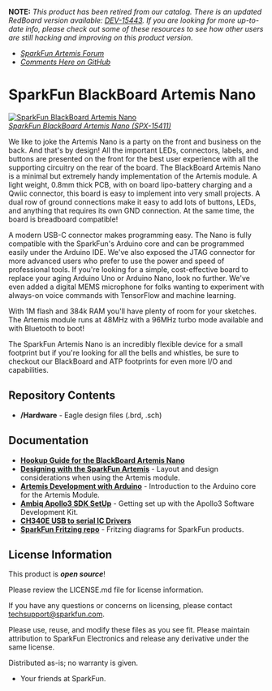 **NOTE:** *This product has been retired from our catalog. There is an updated RedBoard version available: [DEV-15443](https://www.sparkfun.com/products/15443). If you are looking for more up-to-date info, please check out some of these resources to see how other users are still hacking and improving on this product version.*

* *[SparkFun Artemis Forum](https://forum.sparkfun.com/viewforum.php?f=167)*
* *[Comments Here on GitHub](https://github.com/sparkfun/BlackBoard_Artemis_Nano/issues)*

SparkFun BlackBoard Artemis Nano
============================

[![SparkFun BlackBoard Artemis Nano](https://cdn.sparkfun.com/assets/learn_tutorials/9/1/3/BlackBoard-Artemis-Nano.jpg)  
*SparkFun BlackBoard Artemis Nano (SPX-15411)*](https://www.sparkfun.com/products/15411)

We like to joke the Artemis Nano is a party on the front and business on the back. And that's by design! All the important LEDs, connectors, labels, and buttons are presented on the front for the best user experience with all the supporting circuitry on the rear of the board. The BlackBoard Artemis Nano is a minimal but extremely handy implementation of the Artemis module. A light weight, 0.8mm thick PCB, with on board lipo-battery charging and a Qwiic connector, this board is easy to implement into very small projects. A dual row of ground connections make it easy to add lots of buttons, LEDs, and anything that requires its own GND connection. At the same time, the board is breadboard compatible! 

A modern USB-C connector makes programming easy. The Nano is fully compatible with the SparkFun's Arduino core and can be programmed easily under the Arduino IDE. We've also exposed the JTAG connector for more advanced users who prefer to use the power and speed of professional tools. If you're looking for a simple, cost-effective board to replace your aging Arduino Uno or Arduino Nano, look no further. We've even added a digital MEMS microphone for folks wanting to experiment with always-on voice commands with TensorFlow and machine learning.
 
With 1M flash and 384k RAM you'll have plenty of room for your sketches. The Artemis module runs at 48MHz with a 96MHz turbo mode available and with Bluetooth to boot!

The SparkFun Artemis Nano is an incredibly flexible device for a small footprint but if you're looking for all the bells and whistles, be sure to checkout our BlackBoard and ATP footprints for even more I/O and capabilities.

Repository Contents
-------------------
* **/Hardware** - Eagle design files (.brd, .sch)

Documentation
-------------------

* **[Hookup Guide for the BlackBoard Artemis Nano](https://learn.sparkfun.com/tutorials/hookup-guide-for-the-blackboard-artemis-nano)**
* **[Designing with the SparkFun Artemis](https://learn.sparkfun.com/tutorials/designing-with-the-sparkfun-artemis)** - Layout and design considerations when using the Artemis module.
* **[Artemis Development with Arduino](https://learn.sparkfun.com/tutorials/artemis-development-with-arduino)** - Introduction to the Arduino core for the Artemis Module.
* **[Ambiq Apollo3 SDK SetUp](https://learn.sparkfun.com/tutorials/using-sparkfun-edge-board-with-ambiq-apollo3-sdk)** - Getting set up with the Apollo3 Software Development Kit.
* **[CH340E USB to serial IC Drivers](https://www.sparkfun.com/ch340)**
* **[SparkFun Fritzing repo](https://github.com/sparkfun/Fritzing_Parts)** - Fritzing diagrams for SparkFun products.

License Information
-------------------

This product is _**open source**_! 

Please review the LICENSE.md file for license information. 

If you have any questions or concerns on licensing, please contact techsupport@sparkfun.com.

Please use, reuse, and modify these files as you see fit. Please maintain attribution to SparkFun Electronics and release any derivative under the same license.

Distributed as-is; no warranty is given.

- Your friends at SparkFun.

